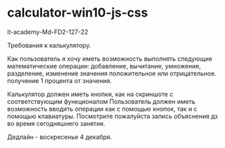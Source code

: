 # calculator-win10-js-css
it-academy-Md-FD2-127-22

Требования к калькулятору.

Как пользователь я хочу иметь возможность выполнять следующие математические операции:
добавление,
вычитание,
умножение,
разделение,
изменение значения положительное или отрицательное.
получение 1 процента от значения.

Калькулятор должен иметь кнопки, как на скриншоте с соответствующим функционалом
Пользователь должен иметь возможность вводить операции как с помощью кнопок, так и с помощью клавиатуры.
Посмотрите пожалуйста запись объяснения дз во время сегодняшнего занятия.

Дедлайн - воскресенье 4 декабря.

